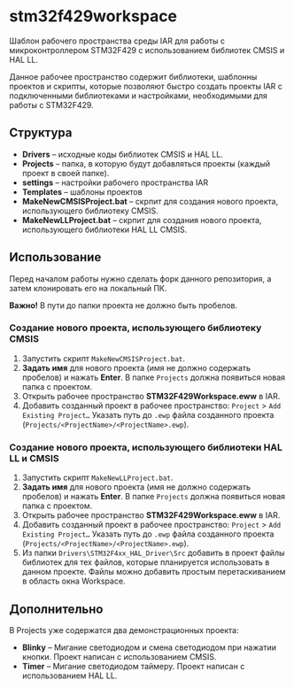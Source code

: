 # stm32f429workspace

Шаблон рабочего пространства среды IAR для работы с микроконтроллером STM32F429 с использованием библиотек CMSIS и HAL LL.

Данное рабочее пространство содержит библиотеки, шаблонны проектов и скрипты, которые позволяют быстро создать проекты IAR с подключенными библиотеками и настройками, необходимыми для работы с STM32F429.

## Структура

* **Drivers** – исходные коды библиотек CMSIS и HAL LL.
* **Projects** – папка, в которую будут добавляться проекты (каждый проект в своей папке).
* **settings** – настройки рабочего пространства IAR
* **Templates** – шаблоны проектов
* **MakeNewCMSISProject.bat** – скрпит для создания нового проекта, использующего библиотеку CMSIS.
* **MakeNewLLProject.bat** – скрпит для создания нового проекта, использующего библиотеки HAL LL CMSIS.

## Использование

Перед началом работы нужно сделать форк данного репозитория, а затем клонировать его на локальный ПК.

**Важно!** В пути до папки проекта не должно быть пробелов.

### Создание нового проекта, использующего библиотеку CMSIS

1. Запустить скрипт `MakeNewCMSISProject.bat`.
2. **Задать имя** для нового проекта (имя не должно содержать пробелов) и нажать **Enter**. В папке `Projects` должна появиться новая папка с проектом.
3. Открыть рабочее пространство **STM32F429Workspace.eww** в IAR.
4. Добавить созданный проект в рабочее пространство: `Project` > `Add Existing Project…` Указать путь до `.ewp` файла созданного проекта (`Projects/<ProjectName>/<ProjectName>.ewp`).

### Создание нового проекта, использующего библиотеки HAL LL и CMSIS

1. Запустить скрипт `MakeNewLLProject.bat`.
2. **Задать имя** для нового проекта (имя не должно содержать пробелов) и нажать **Enter**. В папке `Projects` должна появиться новая папка с проектом.
3. Открыть рабочее пространство **STM32F429Workspace.eww** в IAR.
4. Добавить созданный проект в рабочее пространство: `Project` > `Add Existing Project…` Указать путь до `.ewp` файла созданного проекта (`Projects/<ProjectName>/<ProjectName>.ewp`).
5. Из папки `Drivers\STM32F4xx_HAL_Driver\Src` добавить в проект файлы библиотек для тех файлов, которые планируется использовать в данном проекте. Файлы можно добавить простым перетаскиванием в область окна Workspace.

## Дополнительно

В Projects уже содержатся два демонстрационных проекта:
* **Blinky** – Мигание светодиодом и смена светодиодом при нажатии кнопки. Проект написан с использованием CMSIS.
* **Timer** – Мигание светодиодом таймеру. Проект написан с использованием HAL LL.

